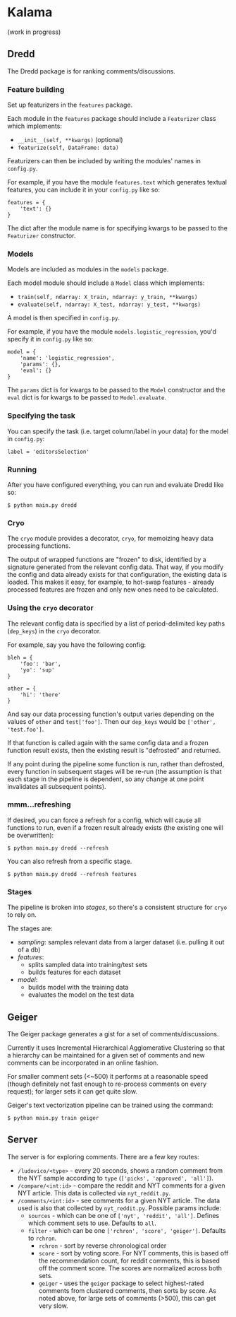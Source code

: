# Kalama

(work in progress)


## Dredd

The Dredd package is for ranking comments/discussions.

### Feature building

Set up featurizers in the `features` package.

Each module in the `features` package should include a `Featurizer` class which implements:

- `__init__(self, **kwargs)` (optional)
- `featurize(self, DataFrame: data)`

Featurizers can then be included by writing the modules' names in `config.py`.

For example, if you have the module `features.text` which generates textual features,
you can include it in your `config.py` like so:

    features = {
        'text': {}
    }

The dict after the module name is for specifying kwargs to be passed to the `Featurizer` constructor.

### Models

Models are included as modules in the `models` package.

Each model module should include a `Model` class which implements:

- `train(self, ndarray: X_train, ndarray: y_train, **kwargs)`
- `evaluate(self, ndarray: X_test, ndarray: y_test, **kwargs)`

A model is then specified in `config.py`.

For example, if you have the module `models.logistic_regression`, you'd specify it in `config.py` like so:

    model = {
        'name': 'logistic_regression',
        'params': {},
        'eval': {}
    }

The `params` dict is for kwargs to be passed to the `Model` constructor and
the `eval` dict is for kwargs to be passed to `Model.evaluate`.

### Specifying the task

You can specify the task (i.e. target column/label in your data) for the model in `config.py`:

    label = 'editorsSelection'

### Running

After you have configured everything, you can run and evaluate Dredd like so:

    $ python main.py dredd

### Cryo

The `cryo` module provides a decorator, `cryo`, for memoizing heavy data processing functions.

The output of wrapped functions are "frozen" to disk, identified by a signature generated from the relevant config data. That way, if you modify the config and data already exists for that configuration, the existing data is loaded. This makes it easy, for example, to hot-swap features - already processed features are frozen and only new ones need to be calculated.

### Using the `cryo` decorator

The relevant config data is specified by a list of period-delimited key paths (`dep_keys`) in the `cryo` decorator.

For example, say you have the following config:

    bleh = {
        'foo': 'bar',
        'yo': 'sup'
    }

    other = {
        'hi': 'there'
    }

And say our data processing function's output varies depending on the values of `other` and `test['foo']`. Then our `dep_keys` would be `['other', 'test.foo']`.

If that function is called again with the same config data and a frozen function result exists, then the existing result is "defrosted" and returned.

If any point during the pipeline some function is run, rather than defrosted, every function in subsequent stages will be re-run (the assumption is that each stage in the pipeline is dependent, so any change at one point invalidates all subsequent points).

### mmm...refreshing

If desired, you can force a refresh for a config, which will cause all functions to run, even if a frozen result already exists (the existing one will be overwritten):

    $ python main.py dredd --refresh

You can also refresh from a specific stage.

    $ python main.py dredd --refresh features


### Stages

The pipeline is broken into _stages_, so there's a consistent structure for `cryo` to rely on.

The stages are:

- _sampling_: samples relevant data from a larger dataset (i.e. pulling it out of a db)
- _features_:
    - splits sampled data into training/test sets
    - builds features for each dataset
- _model_:
    - builds model with the training data
    - evaluates the model on the test data



## Geiger

The Geiger package generates a gist for a set of comments/discussions.

Currently it uses Incremental Hierarchical Agglomerative Clustering so that a hierarchy can be maintained for a given set of comments and new comments can be incorporated in an online fashion.

For smaller comment sets (<~500) it performs at a reasonable speed (though definitely not fast enough to re-process comments on every request); for larger sets it can get quite slow.

Geiger's text vectorization pipeline can be trained using the command:

    $ python main.py train geiger


## Server

The server is for exploring comments. There are a few key routes:

- `/ludovico/<type>` - every 20 seconds, shows a random comment from the NYT sample according to `type` (`['picks', 'approved', 'all']`).
- `/compare/<int:id>` - compare the reddit and NYT comments for a given NYT article. This data is collected via `nyt_reddit.py`.
- `/comments/<int:id>` - see comments for a given NYT article. The data used is also that collected by `nyt_reddit.py`. Possible params include:
    - `sources` - which can be one of `['nyt', 'reddit', 'all']`. Defines which comment sets to use. Defaults to `all`.
    - `filter` - which can be one `['rchron', 'score', 'geiger']`. Defaults to `rchron`.
        - `rchron` - sort by reverse chronological order
        - `score` - sort by voting score. For NYT comments, this is based off the recommendation count, for reddit comments, this is based off the comment score. The scores are normalized across both sets.
        - `geiger` - uses the `geiger` package to select highest-rated comments from clustered comments, then sorts by score. As noted above, for large sets of comments (>500), this can get very slow.

